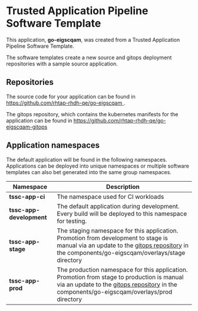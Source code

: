 # Trusted Application Pipeline Software Template

This application, **go-eigscqam**, was created from a Trusted Application Pipeline Software Template.

The software templates create a new source and gitops deployment repositories with a sample source application. 

## Repositories

The source code for your application can be found in [https://github.com/rhtap-rhdh-qe/go-eigscqam ](https://github.com/rhtap-rhdh-qe/go-eigscqam ).
 
The gitops repository, which contains the kubernetes manifests for the application can be found in 
[https://github.com/rhtap-rhdh-qe/go-eigscqam-gitops ](https://github.com/rhtap-rhdh-qe/go-eigscqam-gitops ) 

## Application namespaces 

The default application will be found in the following namespaces. Applications can be deployed into unique namespaces or multiple software templates can also bet generated into the same group namespaces.  

|  Namespace   |  Description   |  
| -------- | -------- |
| **tssc-app-ci** | The namespace used for CI workloads |
| **tssc-app-development** | The default application during development. Every build will be deployed to this namespace for testing. |
| **tssc-app-stage** | The staging namespace for this application. Promotion from development to stage is manual via an update to the [gitops repository](https://github.com/rhtap-rhdh-qe/go-eigscqam-gitops ) in the components/go-eigscqam/overlays/stage directory |
| **tssc-app-prod** | The production namespace for this application. Promotion from stage to production is manual via an update to the [gitops repository](https://github.com/rhtap-rhdh-qe/go-eigscqam-gitops ) in the components/go-eigscqam/overlays/prod directory |